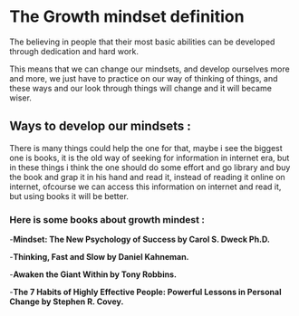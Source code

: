 # The Growth mindset definition 
 The believing in people that their most basic abilities can be developed through dedication and hard work.
 
 
 
 This means that we can change our mindsets, and develop ourselves more and more, we just have to practice on our way of thinking of things, and these ways and our
 look through things will change and it will became wiser.
 
 
 
 ## Ways to develop our mindsets : 
 There is many things could help the one for that, maybe i see the biggest one is books, it is the old way of seeking for information in internet era, but in these things
 i think the one should do some effort and go library and buy the book and grap it in his hand and read it, instead of reading it online on internet, ofcourse we can access
 this information on internet and read it, but using books it will be better. 
 
 
 
 
 ### Here is some books about growth mindest : 
 
   -**Mindset: The New Psychology of Success by Carol S. Dweck Ph.D.**
   
   
   
   
   
   -**Thinking, Fast and Slow by Daniel Kahneman.**
   
   
   
   
   
   -**Awaken the Giant Within by Tony Robbins.**
   
   
   
   
   
   -**The 7 Habits of Highly Effective People: Powerful Lessons in Personal Change by Stephen R. Covey.**
     

